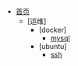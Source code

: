 



- [首页](/)
  - [运维]
    - [docker]
      - [mysql](/yunwei/docker/mysql)
    - [ubuntu]
      - [ssh](/yunwei/ubuntu/ssh)
